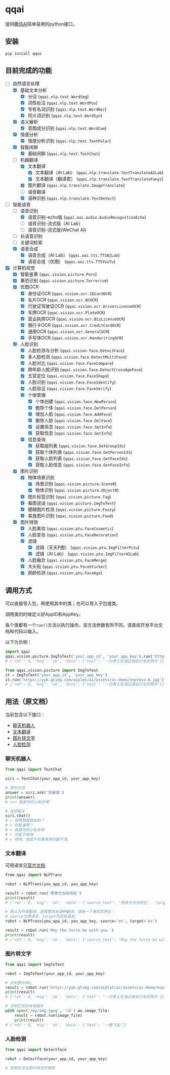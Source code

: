 # qqai

提供[腾讯AI](https://ai.qq.com/)简单易用的python接口。

## 安装

```bash
pip install qqai
```

## 目前完成的功能

- [ ] 自然语言处理
    - [x] 基础文本分析
        - [x] 分词 (`qqai.nlp.text.WordSeg`)
        - [x] 词性标注 (`qqai.nlp.text.WordPos`)
        - [x] 专有名词识别 (`qqai.nlp.text.WordNer`)
        - [x] 同义词识别 (`qqai.nlp.text.WordSyn`)
    - [x] 语义解析
        - [x] 意图成分识别 (`qqai.nlp.text.WordCom`)
    - [x] 情感分析
        - [x] 情感分析识别 (`qqai.nlp.text.TextPolar`)
    - [x] 智能闲聊
        - [x] 基础闲聊 (`qqai.nlp.text.TextChat`)
    - [ ] 机器翻译
        - [x] 文本翻译
            - [x] 文本翻译（AI Lab） (`qqai.nlp.translate.TextTranslateAILab`)
            - [x] 文本翻译（翻译君） (`qqai.nlp.translate.TextTranslateFanyi`)
        - [x] 图片翻译 (`qqai.nlp.translate.ImageTranslate`)
        - [ ] 语音翻译
        - [x] 语种识别 (`qqai.nlp.translate.TextDetect`)
- [ ] 智能语音
    - [ ] 语音识别
        - [x] 语音识别-echo版 (`qqai.aai.audio.AudioRecognitionEcho`)
        - [ ] 语音识别-流式版（AI Lab）
        - [ ] 语音识别-流式版(WeChat AI)
    - [ ] 长语音识别
    - [ ] 关键词检索
    - [x] 语音合成
        - [x] 语音合成（AI Lab） (`qqai.aai.tts.TTSAILab`)
        - [x] 语音合成（优图） (`qqai.aai.tts.TTSYouTu`)
- [x] 计算机视觉
    - [x] 智能鉴黄 (`qqai.vision.picture.Porn`)
    - [x] 暴恐识别 (`qqai.vision.picture.Terrorism`)
    - [x] 优图OCR
        - [x] 身份证OCR (`qqai.vision.ocr.IDCardOCR`)
        - [x] 名片OCR (`qqai.vision.ocr.BCOCR`)
        - [x] 行驶证驾驶证OCR (`qqai.vision.ocr.DriverLicenseOCR`)
        - [x] 车牌OCR (`qqai.vision.ocr.PlateOCR`)
        - [x] 营业执照OCR (`qqai.vision.ocr.BizLicenseOCR`)
        - [x] 银行卡OCR (`qqai.vision.ocr.CreditCardOCR`)
        - [x] 通用OCR (`qqai.vision.ocr.GeneralOCR`)
        - [x] 手写体OCR (`qqai.vision.ocr.HandwritingOCR`)
    - [x] 人脸识别
        - [x] 人脸检测与分析 (`qqai.vision.face.DetectFace`)
        - [x] 多人脸检测 (`qqai.vision.face.DetectMultiFace`)
        - [x] 人脸对比 (`qqai.vision.face.FaceCompare`)
        - [x] 跨年龄人脸识别 (`qqai.vision.face.DetectCrossAgeFace`)
        - [x] 五官定位 (`qqai.vision.face.FaceShape`)
        - [x] 人脸识别 (`qqai.vision.face.FaceIdentify`)
        - [x] 人脸验证 (`qqai.vision.face.FaceVerify`)
        - [x] 个体管理
            - [x] 个体创建 (`qqai.vision.face.NewPerson`)
            - [x] 删除个体 (`qqai.vision.face.DelPerson`)
            - [x] 增加人脸 (`qqai.vision.face.AddFace`)
            - [x] 删除人脸 (`qqai.vision.face.DelFace`)
            - [x] 设置信息 (`qqai.vision.face.SetInfo`)
            - [x] 获取信息 (`qqai.vision.face.GetInfo`)
        - [x] 信息查询
            - [x] 获取组列表 (`qqai.vision.face.GetGroupIds`)
            - [x] 获取个体列表 (`qqai.vision.face.GetPersonIds`)
            - [x] 获取人脸列表 (`qqai.vision.face.GetFaceIds`)
            - [x] 获取人脸信息 (`qqai.vision.face.GetFaceInfo`)
    - [x] 图片识别
        - [x] 物体场景识别
            - [x] 场景识别 (`qqai.vision.picture.SceneR`)
            - [x] 物体识别 (`qqai.vision.picture.ObjectR`)
        - [x] 图片标签识别 (`qqai.vision.picture.Tag`)
        - [x] 看图说话 (`qqai.vision.picture.ImgToText`)
        - [x] 模糊图片检测 (`qqai.vision.picture.Fuzzy`)
        - [x] 美食图片识别 (`qqai.vision.picture.Food`)
    - [x] 图片特效
        - [x] 人脸美妆 (`qqai.vision.ptu.FaceCosmetic`)
        - [x] 人脸变妆 (`qqai.vision.ptu.FaceDecoration`)
        - [x] 滤镜
            - [x] 滤镜（天天P图） (`qqai.vision.ptu.ImgFilterPitu`)
            - [x] 滤镜（AI Lab） (`qqai.vision.ptu.ImgFilterAILab`)
        - [x] 人脸融合 (`qqai.vision.ptu.FaceMerge`)
        - [x] 大头贴 (`qqai.vision.ptu.FaceSticker`)
        - [x] 颜龄检测 (`qqai.vision.ptu.FaceAge`)

## 调用方式

可以直接导入包，再使用其中的类；也可以导入子包或类。

调用类的时候定义好AppID和AppKey。

各个类都有一个`run()`方法以执行操作。该方法参数有所不同，请查阅开发平台文档和代码以输入。

以下为示例：

```python
import qqai
qqai.vision.picture.ImgToText('your_app_id', 'your_app_key').run('https://yyb.gtimg.com/aiplat/ai/assets/ai-demo/express-6.jpg')
# {'ret': 0, 'msg': 'ok', 'data': {'text': '一位男士在海边骑自行车的照片'}}

from qqai.vision.picture import ImgToText
it = ImgToText('your_app_id', 'your_app_key')
it.run('https://yyb.gtimg.com/aiplat/ai/assets/ai-demo/express-6.jpg')
# {'ret': 0, 'msg': 'ok', 'data': {'text': '一位男士在海边骑自行车的照片'}}
```


## 用法（原文档）

当前包含以下接口：

- [聊天机器人](#聊天机器人)
- [文本翻译](#文本翻译)
- [图片转文字](#图片转文字)
- [人脸检测](#人脸检测)

### 聊天机器人

```py
from qqai import TextChat

siri = TextChat(your_app_id, your_app_key)

# 单句对话
answer = siri.ask('你是谁')
print(answer)
# >>> 我是你的小助手啊

# 连续聊天
siri.chat()
# < 有啥想跟我说的？
# > 你是谁啊？
# < 我是你的小助手啊
# > 你能干嘛呀
# < 呵呵，我能干的事情多的数不清。
```

### 文本翻译

可用语言见[官方文档](https://ai.qq.com/doc/nlptrans.shtml#5-%E6%94%AF%E6%8C%81%E8%AF%AD%E8%A8%80%E5%AE%9A%E4%B9%89)

```py
from qqai import NLPTrans

robot = NLPTrans(you_app_id, you_app_key)

result = robot.run('愿原力与你同在')
print(result)
# {'ret': 0, 'msg': 'ok', 'data': {'source_text': '愿原力与你同在', 'target_text': 'May the Force be with you'}}

# 默认为中英翻译，若需要其他语种翻译，请按一下格式实例化：
# source为源语言，target为目标语言，
robot = NLPTrans(you_app_id, you_app_key, source='en', target='es')

result = robot.run('May the force be with you.')
print(result)
# {'ret': 0, 'msg': 'ok', 'data': {'source_text': 'May the force be with you.', 'target_text': 'Que la fuerza esté contigo.'}}
```

### 图片转文字

```py
from qqai import ImgToText

robot = ImgToText(your_app_id, your_app_key)

# 识别图片URL
result = robot.run('https://yyb.gtimg.com/aiplat/ai/assets/ai-demo/express-6.jpg')
print(result)
# {'ret': 0, 'msg': 'ok', 'data': {'text': '一位男士在海边骑自行车的照片'}}

# 识别打开的本地图片
with open('/my/img.jpeg', 'rb') as image_file:
    result = robot.run(image_file)
    print(result)
# {'ret': 0, 'msg': 'ok', 'data': {'text': '一艘飞船'}}
```

### 人脸检测

```py
from qqai import Detectface

robot = Detectface(your_app_id, your_app_key)

# 调用方法与图片转文字相同
```
